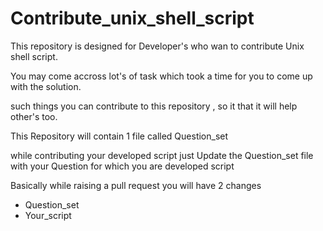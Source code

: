 # Contribute_unix_shell_script
This repository is designed for Developer's who wan to contribute Unix shell script. 

You may come accross lot's of task which took a time for you to come up with the solution.

such things you can contribute to this repository , so it that it will help other's too.

This Repository will contain 1 file called Question_set 

while contributing your developed script just Update the Question_set file with your Question
for which you are developed script

Basically while raising a pull request you will have 2 changes 
- Question_set
- Your_script




